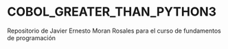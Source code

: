 # COBOL_GREATER_THAN_PYTHON3
Repositorio de Javier Ernesto Moran Rosales para el curso de fundamentos de programación
